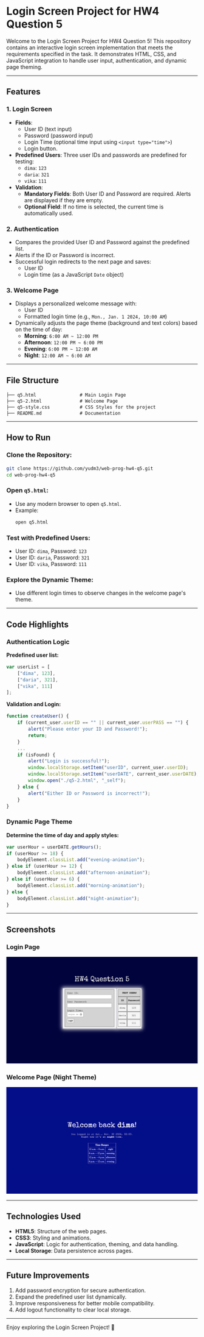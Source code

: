 
# Login Screen Project for HW4 Question 5

Welcome to the Login Screen Project for HW4 Question 5! This repository contains an interactive login screen implementation that meets the requirements specified in the task. It demonstrates HTML, CSS, and JavaScript integration to handle user input, authentication, and dynamic page theming.

---

## Features

### 1. Login Screen
- **Fields**:
  - User ID (text input)
  - Password (password input)
  - Login Time (optional time input using `<input type="time">`)
  - Login button.
- **Predefined Users**:
  Three user IDs and passwords are predefined for testing:
  - `dima`: `123`
  - `daria`: `321`
  - `vika`: `111`
- **Validation**:
  - **Mandatory Fields**: Both User ID and Password are required. Alerts are displayed if they are empty.
  - **Optional Field**: If no time is selected, the current time is automatically used.

### 2. Authentication
- Compares the provided User ID and Password against the predefined list.
- Alerts if the ID or Password is incorrect.
- Successful login redirects to the next page and saves:
  - User ID
  - Login time (as a JavaScript `Date` object)

### 3. Welcome Page
- Displays a personalized welcome message with:
  - User ID
  - Formatted login time (e.g., `Mon., Jan. 1 2024, 10:00 AM`)
- Dynamically adjusts the page theme (background and text colors) based on the time of day:
  - **Morning**: `6:00 AM ~ 12:00 PM`
  - **Afternoon**: `12:00 PM ~ 6:00 PM`
  - **Evening**: `6:00 PM ~ 12:00 AM`
  - **Night**: `12:00 AM ~ 6:00 AM`

---

## File Structure
```
├── q5.html                # Main Login Page
├── q5-2.html              # Welcome Page
├── q5-style.css           # CSS Styles for the project
├── README.md              # Documentation
```

---

## How to Run

### Clone the Repository:
```bash
git clone https://github.com/yudm3/web-prog-hw4-q5.git
cd web-prog-hw4-q5
```

### Open `q5.html`:
- Use any modern browser to open `q5.html`.
- Example:
  ```bash
  open q5.html
  ```

### Test with Predefined Users:
- User ID: `dima`, Password: `123`
- User ID: `daria`, Password: `321`
- User ID: `vika`, Password: `111`

### Explore the Dynamic Theme:
- Use different login times to observe changes in the welcome page's theme.

---

## Code Highlights

### Authentication Logic
**Predefined user list:**
```javascript
var userList = [
    ["dima", 123],
    ["daria", 321],
    ["vika", 111]
];
```

**Validation and Login:**
```javascript
function createUser() {
    if (current_user.userID == "" || current_user.userPASS == "") {
        alert("Please enter your ID and Password!");
        return;
    }
    ...
    if (isFound) {
        alert("Login is successful!");
        window.localStorage.setItem("userID", current_user.userID);
        window.localStorage.setItem("userDATE", current_user.userDATE);
        window.open("./q5-2.html", "_self");
    } else {
        alert("Either ID or Password is incorrect!");
    }
}
```

### Dynamic Page Theme
**Determine the time of day and apply styles:**
```javascript
var userHour = userDATE.getHours();
if (userHour >= 18) {
    bodyElement.classList.add("evening-animation");
} else if (userHour >= 12) {
    bodyElement.classList.add("afternoon-animation");
} else if (userHour >= 6) {
    bodyElement.classList.add("morning-animation");
} else {
    bodyElement.classList.add("night-animation");
}
```

---

## Screenshots

### Login Page
![Login Page Screenshot](images/login.png)

### Welcome Page (Night Theme)
![Welcome Page Screenshot](images/welcome.png)

---

## Technologies Used
- **HTML5**: Structure of the web pages.
- **CSS3**: Styling and animations.
- **JavaScript**: Logic for authentication, theming, and data handling.
- **Local Storage**: Data persistence across pages.

---

## Future Improvements
1. Add password encryption for secure authentication.
2. Expand the predefined user list dynamically.
3. Improve responsiveness for better mobile compatibility.
4. Add logout functionality to clear local storage.

---

Enjoy exploring the Login Screen Project! 🚀
